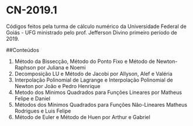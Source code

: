 # CN-2019.1
Códigos feitos pela turma de cálculo numérico da Universidade Federal de Goiás - UFG ministrado pelo prof. Jefferson Divino  primeiro período de 2019.

##Conteúdos
1. Método da Bissecção, Método do Ponto Fixo e Método de Newton-Raphson por Juliana e Noemi
2. Decomposição LU e Método de Jacobi por Allyson, Alef e Valéria
3. Interpolação Polinomial de Lagrange e Interpolação Polinomial de Newton por João e Pedro Henrique
4. Metodo dos Minimos Quadrados para Funções Lineares por Matheus Felipe e Daniel
5. Métodos dos Mínimos Quadrados para Funções Não-Lineares Matheus Rodrigues e Luis Felipe
6. Método de Euler e Método de Huen por Arthur e Gabriel 
